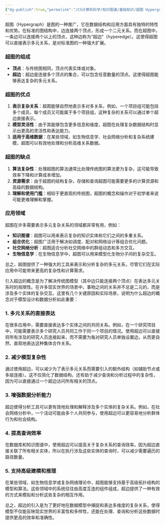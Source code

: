 ```yaml
---
{"dg-publish":true,"permalink":"/CS计算机科学/知识图谱/基础知识/超图 Hypergraph/","noteIcon":"","created":"2024-08-28T17:26:35.000+08:00","updated":"2024-04-24T00:27:45.000+08:00"}
---
```



超图（Hypergraph）是图的一种推广，它在数据结构和应用方面具有独特的特性和优势。在标准的图结构中，边连接两个顶点，形成一个二元关系。而在超图中，一条边可以连接两个以上的顶点，这种边称为“超边”（hyperedge）。这使得超图可以直接表示多元关系，是对标准图的一种强大扩展。

### 超图的组成
- **顶点**：与传统图相同，顶点代表实体或对象。
- **超边**：超边是连接多个顶点的集合，可以包含任意数量的顶点。这使得超图能够表达复杂的多元关系。

### 超图的优点
1. **表示复杂关系**：超图能够自然地表示多对多关系，例如，一个项目组可能包括多个成员，每个成员又可能属于多个项目组，这种复杂的关系可以通过单个超边直接表示。
2. **模型灵活性**：由于其能够包含更多信息和维度，超图在处理复杂数据结构时显示出更高的灵活性和表达能力。
3. **适用于高维数据**：在某些领域，如生物信息学、社会网络分析和复杂系统建模，超图可以有效地处理和分析高维关系数据。

### 超图的缺点
1. **算法复杂性**：处理超图的算法通常比处理传统图的算法更为复杂，这可能导致效率下降和计算成本增加。
2. **资源需求**：由于超图的结构复杂，存储和查询超图可能需要更多的计算资源和高级的数据结构。
3. **理解和使用门槛**：相较于更直观的传统图，超图的概念和操作对于初学者来说可能更难理解和掌握。

### 应用领域

超图在许多需要表示多元复杂关系的领域都非常有用，例如：

- **知识图谱**：超图可以用来表示复杂的知识实体和它们之间的多重关系。
- **组合优化**：超图广泛用于解决如调度、配对和网络设计等组合优化问题。
- **社交网络分析**：超图适合分析社交网络中的群组动态和多方交互。
- **生物信息学**：在生物信息学中，超图可以用来模型化生物分子间的复杂交互。

总之，超图提供了一种强大的工具来表示和分析复杂的多元关系，尽管它们在实际应用中可能带来更高的复杂性和计算需求。

引入超边的概念是为了解决传统图模型（其中边只能连接两个顶点）在表达多元关系时的局限性。在许多现实世界的场景中，事物之间的关系并不总是二元的，而是涉及多个实体的复杂交互。这里有几个关键原因和实际场景，说明为什么超边的概念对于模型设计和数据分析如此重要：

### 1. **多元关系的直接表达**

在很多应用中，需要直接表达多个实体之间的共同关系。例如，在一个研究项目中，可能需要表示多个研究人员共同工作于同一个项目的情况。使用超边可以直接将所有涉及的研究人员连接起来，而不需要为每对研究人员单独设置边，从而更自然、直观地表达这种集体合作关系。

### 2. **减少模型复杂性**

通过使用超边，可以减少为了表示多元关系而需要引入的额外结构（如辅助节点或多层连接）。这不仅简化了数据结构，还有助于减少查询和分析过程中的复杂性，因为可以直接通过一个超边访问所有相关的顶点。

### 3. **增强数据分析能力**

超边使得分析工具可以更有效地处理和解释涉及多个实体的复杂关系。例如，在社会网络分析中，一个活动可能由多个人共同参与，使用超边可以更容易地分析群体行为和社会结构。

### 4. **提高查询效率**

在数据库和知识图谱中，使用超边可以提高关于复杂关系的查询效率。因为超边直接关联了所有相关实体，所以在执行涉及这些实体的查询时，可以减少需要遍历的路径数量。

### 5. **支持高级建模和推理**

在某些领域，如生物信息学或复杂网络理论中，超图能够支持基于高级拓扑结构的模型和算法。这些领域中的系统往往由高度互连的组件组成，超边提供了一种有效的方式来模拟和分析这些复杂的相互作用。

总之，超边的引入是为了更好地在数据模型中捕捉和表达多维度的复杂关系，使得模型不仅能反映现实世界的丰富性和多样性，还能在处理、查询和分析这些数据时提供更高的效率和准确性。